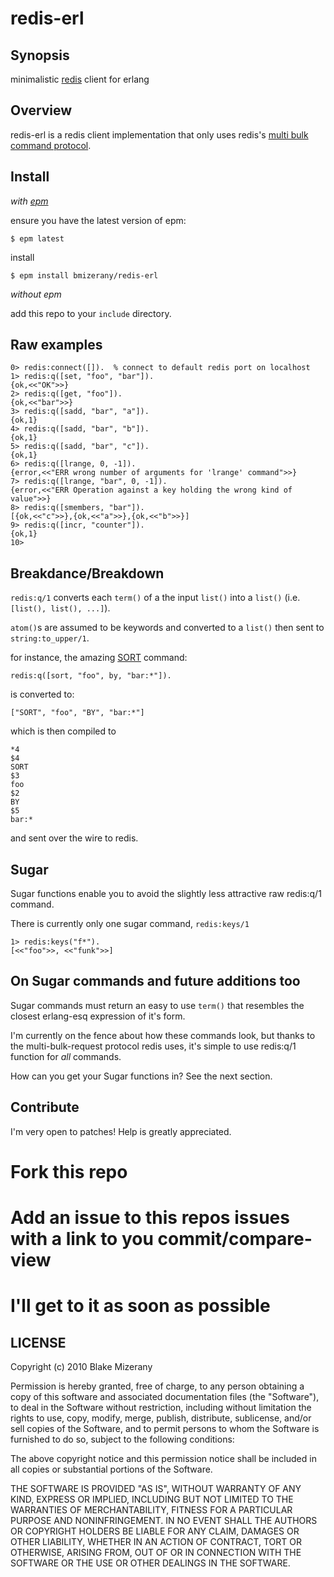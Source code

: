 # redis-erl

## Synopsis

  minimalistic [redis](http://code.google.com/p/redis/) client for erlang

## Overview

  redis-erl is a redis client implementation that only
  uses redis's [multi bulk command protocol](http://code.google.com/p/redis/wiki/ProtocolSpecification).

## Install

*with [epm](http://github.com/JacobVorreuter/epm)*

  ensure you have the latest version of epm:

    $ epm latest

  install

    $ epm install bmizerany/redis-erl

*without epm*

  add this repo to your `include` directory.

## Raw examples

    0> redis:connect([]).  % connect to default redis port on localhost
    1> redis:q([set, "foo", "bar"]).
    {ok,<<"OK">>}
    2> redis:q([get, "foo"]).
    {ok,<<"bar">>}
    3> redis:q([sadd, "bar", "a"]).
    {ok,1}
    4> redis:q([sadd, "bar", "b"]).
    {ok,1}
    5> redis:q([sadd, "bar", "c"]).
    {ok,1}
    6> redis:q([lrange, 0, -1]).
    {error,<<"ERR wrong number of arguments for 'lrange' command">>}
    7> redis:q([lrange, "bar", 0, -1]).
    {error,<<"ERR Operation against a key holding the wrong kind of value">>}
    8> redis:q([smembers, "bar"]).
    [{ok,<<"c">>},{ok,<<"a">>},{ok,<<"b">>}]
    9> redis:q([incr, "counter"]).
    {ok,1}
    10>

## Breakdance/Breakdown

  `redis:q/1` converts each `term()` of a the input `list()` into a
  `list()` (i.e. `[list(), list(), ...]`).

  `atom()`s are assumed to be keywords and converted to a `list()`
  then sent to `string:to_upper/1`.

  for instance, the amazing [SORT](http://code.google.com/p/redis/wiki/SortCommand) command:

    redis:q([sort, "foo", by, "bar:*"]).

  is converted to:

    ["SORT", "foo", "BY", "bar:*"]

  which is then compiled to

    *4
    $4
    SORT
    $3
    foo
    $2
    BY
    $5
    bar:*

  and sent over the wire to redis.

## Sugar

Sugar functions enable you to avoid the slightly less attractive
raw redis:q/1 command.

There is currently only one sugar command, `redis:keys/1`

    1> redis:keys("f*").
    [<<"foo">>, <<"funk">>]

## On Sugar commands and future additions too

Sugar commands must return an easy to use `term()` that resembles
the closest erlang-esq expression of it's form.

I'm currently on the fence about how these commands look,
but thanks to the multi-bulk-request protocol redis uses,
it's simple to use redis:q/1 function for *all* commands.

How can you get your Sugar functions in?  See the next section.

## Contribute

I'm very open to patches!  Help is greatly appreciated.

  # Fork this repo
  # Add an issue to this repos issues with a link to you commit/compare-view
  # I'll get to it as soon as possible

## LICENSE
Copyright (c) 2010 Blake Mizerany

Permission is hereby granted, free of charge, to any person
obtaining a copy of this software and associated documentation
files (the "Software"), to deal in the Software without
restriction, including without limitation the rights to use,
copy, modify, merge, publish, distribute, sublicense, and/or sell
copies of the Software, and to permit persons to whom the
Software is furnished to do so, subject to the following
conditions:

The above copyright notice and this permission notice shall be
included in all copies or substantial portions of the Software.

THE SOFTWARE IS PROVIDED "AS IS", WITHOUT WARRANTY OF ANY KIND,
EXPRESS OR IMPLIED, INCLUDING BUT NOT LIMITED TO THE WARRANTIES
OF MERCHANTABILITY, FITNESS FOR A PARTICULAR PURPOSE AND
NONINFRINGEMENT. IN NO EVENT SHALL THE AUTHORS OR COPYRIGHT
HOLDERS BE LIABLE FOR ANY CLAIM, DAMAGES OR OTHER LIABILITY,
WHETHER IN AN ACTION OF CONTRACT, TORT OR OTHERWISE, ARISING
FROM, OUT OF OR IN CONNECTION WITH THE SOFTWARE OR THE USE OR
OTHER DEALINGS IN THE SOFTWARE.
